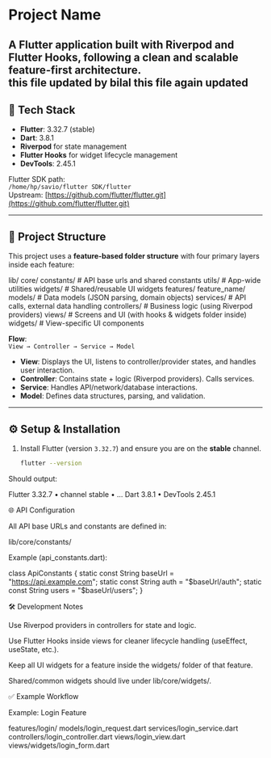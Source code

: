 # Project Name

A Flutter application built with **Riverpod** and **Flutter Hooks**, following a clean and scalable feature-first architecture.  
this file updated by bilal
this file again updated
---

## 🚀 Tech Stack

- **Flutter**: 3.32.7 (stable)  
- **Dart**: 3.8.1  
- **Riverpod** for state management  
- **Flutter Hooks** for widget lifecycle management  
- **DevTools**: 2.45.1  

Flutter SDK path:  
`/home/hp/savio/flutter SDK/flutter`  
Upstream: [https://github.com/flutter/flutter.git](https://github.com/flutter/flutter.git)  

---

## 📂 Project Structure

This project uses a **feature-based folder structure** with four primary layers inside each feature:

lib/
core/
constants/ # API base urls and shared constants
utils/ # App-wide utilities
widgets/ # Shared/reusable UI widgets
features/
feature_name/
models/ # Data models (JSON parsing, domain objects)
services/ # API calls, external data handling
controllers/ # Business logic (using Riverpod providers)
views/ # Screens and UI (with hooks & widgets folder inside)
widgets/ # View-specific UI components


**Flow**:  
`View → Controller → Service → Model`  

- **View**: Displays the UI, listens to controller/provider states, and handles user interaction.  
- **Controller**: Contains state + logic (Riverpod providers). Calls services.  
- **Service**: Handles API/network/database interactions.  
- **Model**: Defines data structures, parsing, and validation.  

---

## ⚙️ Setup & Installation

1. Install Flutter (version `3.32.7`) and ensure you are on the **stable** channel.
   ```bash
   flutter --version

Should output:

Flutter 3.32.7 • channel stable • ...
Dart 3.8.1 • DevTools 2.45.1


🌐 API Configuration

All API base URLs and constants are defined in:

lib/core/constants/

Example (api_constants.dart):

class ApiConstants {
  static const String baseUrl = "https://api.example.com";
  static const String auth = "$baseUrl/auth";
  static const String users = "$baseUrl/users";
}


🛠️ Development Notes

Use Riverpod providers in controllers for state and logic.

Use Flutter Hooks inside views for cleaner lifecycle handling (useEffect, useState, etc.).

Keep all UI widgets for a feature inside the widgets/ folder of that feature.

Shared/common widgets should live under lib/core/widgets/.

✅ Example Workflow

Example: Login Feature

features/login/
  models/login_request.dart
  services/login_service.dart
  controllers/login_controller.dart
  views/login_view.dart
  views/widgets/login_form.dart
